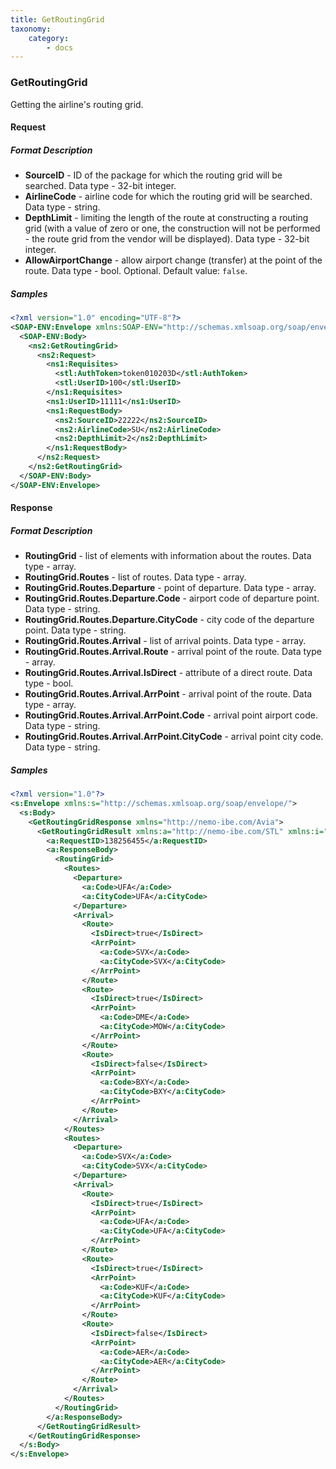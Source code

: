 ```yaml
---
title: GetRoutingGrid
taxonomy:
    category:
        - docs
---
```


### GetRoutingGrid

Getting the airline's routing grid.

#### Request

##### Format Description

-   **SourceID** - ID of the package for which the routing grid will be searched. Data type - 32-bit integer.
-   **AirlineCode** - airline code for which the routing grid will be searched. Data type - string.
-   **DepthLimit** - limiting the length of the route at constructing a routing grid (with a value of zero or one, the construction will not be performed - the route grid from the vendor will be displayed). Data type - 32-bit integer.
-   **AllowAirportChange** - allow airport change (transfer) at the point of the route. Data type - bool. Optional. Default value: <code>false</code>.

##### Samples

```xml
<?xml version="1.0" encoding="UTF-8"?>
<SOAP-ENV:Envelope xmlns:SOAP-ENV="http://schemas.xmlsoap.org/soap/envelope/" xmlns:ns1="http://nemo-ibe.com/STL" xmlns:ns2="http://nemo-ibe.com/Avia">
  <SOAP-ENV:Body>
    <ns2:GetRoutingGrid>
      <ns2:Request>
        <ns1:Requisites>
          <stl:AuthToken>token010203D</stl:AuthToken>
          <stl:UserID>100</stl:UserID>
        </ns1:Requisites>
        <ns1:UserID>11111</ns1:UserID>
        <ns1:RequestBody>
          <ns2:SourceID>22222</ns2:SourceID>
          <ns2:AirlineCode>SU</ns2:AirlineCode>
          <ns2:DepthLimit>2</ns2:DepthLimit>
        </ns1:RequestBody>
      </ns2:Request>
    </ns2:GetRoutingGrid>
  </SOAP-ENV:Body>
</SOAP-ENV:Envelope>
```

#### Response

##### Format Description


-   **RoutingGrid** - list of elements with information about the routes. Data type - array.
-   **RoutingGrid.Routes** - list of routes. Data type - array.
-   **RoutingGrid.Routes.Departure** - point of departure. Data type - array.
-   **RoutingGrid.Routes.Departure.Code** - airport code of departure point. Data type - string.
-   **RoutingGrid.Routes.Departure.CityCode** - city code of the departure point. Data type - string.
-   **RoutingGrid.Routes.Arrival** - list of arrival points. Data type - array.
-   **RoutingGrid.Routes.Arrival.Route** - arrival point of the route. Data type - array.
-   **RoutingGrid.Routes.Arrival.IsDirect** - attribute of a direct route. Data type - bool.
-   **RoutingGrid.Routes.Arrival.ArrPoint** - arrival point of the route. Data type - array.
-   **RoutingGrid.Routes.Arrival.ArrPoint.Code** - arrival point airport code. Data type - string.
-   **RoutingGrid.Routes.Arrival.ArrPoint.CityCode** - arrival point city code. Data type - string.

##### Samples
```xml
<?xml version="1.0"?>
<s:Envelope xmlns:s="http://schemas.xmlsoap.org/soap/envelope/">
  <s:Body>
    <GetRoutingGridResponse xmlns="http://nemo-ibe.com/Avia">
      <GetRoutingGridResult xmlns:a="http://nemo-ibe.com/STL" xmlns:i="http://www.w3.org/2001/XMLSchema-instance">
        <a:RequestID>138256455</a:RequestID>
        <a:ResponseBody>
          <RoutingGrid>
            <Routes>
              <Departure>
                <a:Code>UFA</a:Code>
                <a:CityCode>UFA</a:CityCode>
              </Departure>
              <Arrival>
                <Route>
                  <IsDirect>true</IsDirect>
                  <ArrPoint>
                    <a:Code>SVX</a:Code>
                    <a:CityCode>SVX</a:CityCode>
                  </ArrPoint>
                </Route>
                <Route>
                  <IsDirect>true</IsDirect>
                  <ArrPoint>
                    <a:Code>DME</a:Code>
                    <a:CityCode>MOW</a:CityCode>
                  </ArrPoint>
                </Route>
                <Route>
                  <IsDirect>false</IsDirect>
                  <ArrPoint>
                    <a:Code>BXY</a:Code>
                    <a:CityCode>BXY</a:CityCode>
                  </ArrPoint>
                </Route>
              </Arrival>
            </Routes>
            <Routes>
              <Departure>
                <a:Code>SVX</a:Code>
                <a:CityCode>SVX</a:CityCode>
              </Departure>
              <Arrival>
                <Route>
                  <IsDirect>true</IsDirect>
                  <ArrPoint>
                    <a:Code>UFA</a:Code>
                    <a:CityCode>UFA</a:CityCode>
                  </ArrPoint>
                </Route>
                <Route>
                  <IsDirect>true</IsDirect>
                  <ArrPoint>
                    <a:Code>KUF</a:Code>
                    <a:CityCode>KUF</a:CityCode>
                  </ArrPoint>
                </Route>
                <Route>
                  <IsDirect>false</IsDirect>
                  <ArrPoint>
                    <a:Code>AER</a:Code>
                    <a:CityCode>AER</a:CityCode>
                  </ArrPoint>
                </Route>
              </Arrival>
            </Routes>
          </RoutingGrid>
        </a:ResponseBody>
      </GetRoutingGridResult>
    </GetRoutingGridResponse>
  </s:Body>
</s:Envelope>
```
    